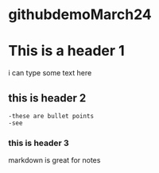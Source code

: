 # githubdemoMarch24

# This is a header 1
i can type some text here

## this is header 2

    -these are bullet points
    -see

### this is header 3
markdown is great for notes
